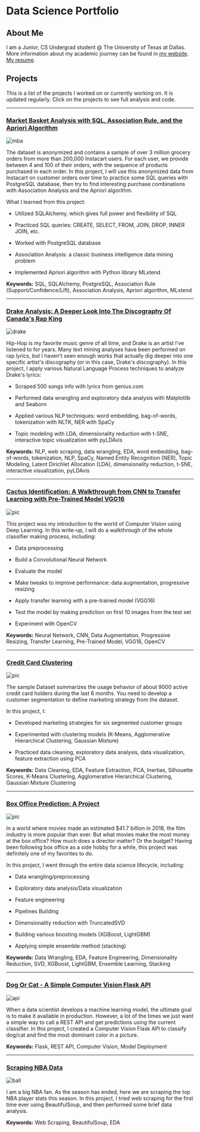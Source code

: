 # Data Science Portfolio

## About Me

I am a Junior, CS Undergrad student @ The University of Texas at Dallas.  More information about my academic journey can be found in [my website](http://andreduong.dev). [My resume](http://andreduong.dev/resume.pdf).

## Projects

This is a list of the projects I worked on or currently working on. It is updated regularly. Click on the projects to see full analysis and code.

---

### [Market Basket Analysis with SQL, Association Rule, and the Apriori Algorithm](https://github.com/andreduong/market-basket-analysis)

![mba](pictures/mba-header.png)

The dataset is anonymized and contains a sample of over 3 million grocery orders from more than 200,000 Instacart users. For each user, we provide between 4 and 100 of their orders, with the sequence of products purchased in each order. In this project, I will use this anonymized data from Instacart on customer orders over time to practice some SQL queries with PostgreSQL database, then try to find interesting purchase combinations with Association Analysis and the Apriori algorithm.

What I learned from this project:

* Utilized SQLAlchemy, which gives full power and flexibility of SQL

* Practiced SQL queries: CREATE, SELECT, FROM, JOIN, DROP, INNER JOIN, etc.

* Worked with PostgreSQL database

* Association Analysis: a classic business intelligence data mining problem

* Implemented Apriori algorithm with Python library MLxtend

**Keywords:** SQL, SQLAlchemy, PostgreSQL, Association Rule (Support/Confidence/Lift), Association Analysis, Apriori algorithm, MLxtend

---

### [Drake Analysis: A Deeper Look Into The Discography Of Canada's Rap King](https://github.com/andreduong/drake-analysis)

![drake](pictures/drake_header.png)

Hip-Hop is my favorite music genre of all time, and Drake is an artist I've listened to for years. Many text mining analyses have been performed on rap lyrics, but I haven't seen enough works that actually dig deeper into one specific artist's discography (or in this case, Drake's discography). In this project, I apply various Natural Language Process techniques to analyze Drake's lyrics:

* Scraped 500 songs info with lyrics from genius.com

* Performed data wrangling and exploratory data analysis with Matplotlib and Seaborn

* Applied various NLP techniques: word embedding, bag-of-words, tokenization with NLTK, NER with SpaCy

* Topic modeling with LDA, dimensionality reduction with t-SNE, interactive topic visualization with pyLDAvis

**Keywords:** NLP, web scraping, data wrangling, EDA, word embedding, bag-of-words, tokenization, NLP, SpaCy, Named Entity Recognition (NER), Topic Modeling, Latent Dirichlet Allocation (LDA), dimensionality reduction, t-SNE, interactive visualization, pyLDAvis

---

### [Cactus Identification: A Walkthrough from CNN to Transfer Learning with Pre-Trained Model VGG16](https://github.com/andreduong/aerial-cactus-identification)

![pic](pictures/test-10.png)

This project was my introduction to the world of Computer Vision using Deep Learning. In this write-up, I will do a walkthrough of the whole classifier making process, including:

* Data preprocessing

* Build a Convolutional Neural Network 

* Evaluate the model

* Make tweaks to improve performance: data augmentation, progressive resizing

* Apply transfer learning with a pre-trained model (VGG16)

* Test the model by making prediction on first 10 images from the test set

* Experiment with OpenCV

**Keywords:** Neural Network, CNN, Data Augmentation, Progressive Resizing, Transfer Learning, Pre-Trained Model, VGG16, OpenCV

---

### [Credit Card Clustering](https://github.com/andreduong/credit-card-clustering)

![pic](pictures/cc_header.png)

The sample Dataset summarizes the usage behavior of about 9000 active credit card holders during the last 6 months. You need to develop a customer segmentation to define marketing strategy from the dataset.

In this project, I:

* Developed marketing strategies for six segmented customer groups

* Experimented with clustering models (K-Means, Agglomerative Hierarchical Clustering, Gaussian Mixture)

* Practiced data cleaning, exploratory data analysis, data visualization, feature extraction using PCA

**Keywords:** Data Cleaning, EDA, Feature Extraction, PCA, Inertias, Silhouette Scores, K-Means Clustering, Agglomerative Hierarchical Clustering, Gaussian Mixture Clustering

---

### [Box Office Prediction: A Project](https://github.com/andreduong/box-office-prediction)

![pic](pictures/pic.PNG)

In a world where movies made an estimated $41.7 billion in 2018, the film industry is more popular than ever. But what movies make the most money at the box office? How much does a director matter? Or the budget? Having been following box office as a side hobby for a while, this project was definitely one of my favorites to do.

In this project, I went through the entire data science lifecycle, including:

* Data wrangling/preprocessing

* Exploratory data analysis/Data visualization

* Feature engineering

* Pipelines Building

* Dimensionality reduction with TruncatedSVD

* Building various boosting models (XGBoost, LightGBM)

* Applying simple ensemble method (stacking)

**Keywords:** Data Wrangling, EDA, Feature Engineering, Dimensionality Reduction, SVD, XGBoost, LightGBM, Ensemble Learning, Stacking

---

### [Dog Or Cat - A Simple Computer Vision Flask API](https://github.com/andreduong/dog-vs-cat-flask-api)

![api](pictures/home.png)

When a data scientist develops a machine learning model, the ultimate goal is to make it available in production. However, a lot of the times we just want a simple way to call a REST API and get predictions using the current classifier. In this project, I created a Computer Vision Flask API to classify dog/cat and find the most dominant color in a picture.

**Keywords:** Flask, REST API, Computer Vision, Model Deployment

---

### [Scraping NBA Data](https://github.com/andreduong/my-first-web-scraper)

![ball](pictures/basketball.png)

I am a big NBA fan. As the season has ended, here we are scraping the top NBA player stats this season. In this project, I tried web scraping for the first time ever using BeautifulSoup, and then performed some brief data analysis.

**Keywords:** Web Scraping, BeautifulSoup, EDA
